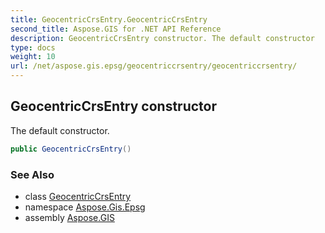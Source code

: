 ```yaml
---
title: GeocentricCrsEntry.GeocentricCrsEntry
second_title: Aspose.GIS for .NET API Reference
description: GeocentricCrsEntry constructor. The default constructor
type: docs
weight: 10
url: /net/aspose.gis.epsg/geocentriccrsentry/geocentriccrsentry/
---
```

## GeocentricCrsEntry constructor

The default constructor.

```csharp
public GeocentricCrsEntry()
```

### See Also

* class [GeocentricCrsEntry](../)
* namespace [Aspose.Gis.Epsg](../../geocentriccrsentry/)
* assembly [Aspose.GIS](../../../)


